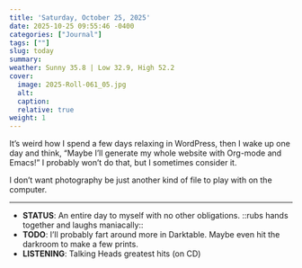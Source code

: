 ```yaml
---
title: 'Saturday, October 25, 2025'
date: 2025-10-25 09:55:46 -0400
categories: ["Journal"]
tags: [""]
slug: today
summary: 
weather: Sunny 35.8 | Low 32.9, High 52.2
cover: 
  image: 2025-Roll-061_05.jpg
  alt: 
  caption: 
  relative: true
weight: 1
---
```



It’s weird how I spend a few days relaxing in WordPress, then I wake up one day and think, “Maybe I’ll generate my whole website with Org-mode and Emacs!” I probably won’t do that, but I sometimes consider it.

I don’t want photography be just another kind of file to play with on the computer.

----

<div class="compact">

- **STATUS**: An entire day to myself with no other obligations. ::rubs hands together and laughs maniacally::
- **TODO**: I’ll probably fart around more in Darktable. Maybe even hit the darkroom to make a few prints.
- **LISTENING**: Talking Heads greatest hits (on CD)

</div>

